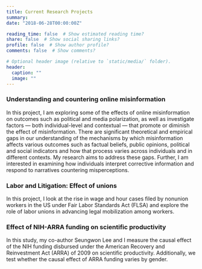 ```yaml
---
title: Current Research Projects
summary: 
date: "2018-06-28T00:00:00Z"

reading_time: false  # Show estimated reading time?
share: false  # Show social sharing links?
profile: false  # Show author profile?
comments: false  # Show comments?

# Optional header image (relative to `static/media/` folder).
header:
  caption: ""
  image: ""
---
```


### **Understanding and countering online misinformation**

In this project, I am exploring some of the effects of online misinformation on outcomes such as political and media polarization, as well as investigate factors — both individual-level and contextual — that promote or diminish the effect of misinformation.  There are significant theoretical and empirical gaps in our understanding of the mechanisms by which misinformation affects various outcomes such as factual beliefs, public opinions, political and social indicators and how that process varies across individuals and in different contexts. My research aims to address these gaps. Further, I am interested in examining how individuals interpret corrective information and respond to narratives countering misperceptions.

### **Labor and Litigation: Effect of unions**

In this project, I look at the rise in wage and hour cases filed by nonunion workers in the US under Fair Labor Standards Act (FLSA) and explore the role of labor unions in advancing legal mobilization among workers.

### **Effect of NIH-ARRA funding on scientific productivity**

In this study, my co-author Seungwon Lee and I measure the causal effect of the NIH funding disbursed under the American Recovery and Reinvestment Act (ARRA) of 2009 on scientific productivity. Additionally, we test whether the causal effect of ARRA funding varies by gender.

